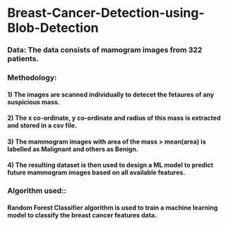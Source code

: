 # Breast-Cancer-Detection-using-Blob-Detection

### **Data**: The data consists of mamogram images from 322 patients.

### **Methodology**:
#### 1) The images are scanned individually to detecet the fetaures of any suspicious mass.
#### 2) The x co-ordinate, y co-ordinate and radius of this mass is extracted and stored in a csv file.
#### 3) The mammogram images with area of the mass > mean(area) is labelled as Malignant and others as Benign.
#### 4) The resulting dataset is then used to design a ML model to predict future mammogram images based on all available features.

### **Algorithm used:**:
#### Random Forest Classifier algorithm is used to train a machine learning model to classify the breast cancer features data.
